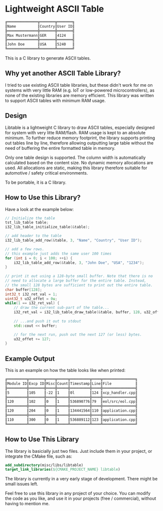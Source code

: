 # Lightweight ASCII Table

```bash
╔══════════════╦═══════╦═══════╗
║Name          ║Country║User ID║
╠══════════════╬═══════╬═══════╣
║Max Mustermann║GER    ║4124   ║
╠══════════════╬═══════╬═══════╣
║John Doe      ║USA    ║5240   ║
╚══════════════╩═══════╩═══════╝
```
This is a C library to generate ASCII tables.

## Why yet another ASCII Table Library?
I tried to use existing ASCII table libraries, but these didn't work for me on systems with very little RAM (e.g. IoT or low-powered microcontrollers), as none of the existing libraries are memory efficient. This library was written to support ASCII tables with minimum RAM usage.

## Design
Libtable is a lightweight C library to draw ASCII tables, especially designed for system with very litte RAM/flash. RAM usage is kept to an absolute minimum.
To further reduce memory footprint, the library supports printing out tables line by line, therefore allowing outputting large table without the need of buffering the entire formatted table in memory.

Only one table design is supported. The column width is automatically calculated based on the content size.
No dynamic memory allocations are used. All allocations are static, making this library therefore suitable for automotive / safety critical environments.

To be portable, it is a C library.

## How to Use this Library?

Have a look at the example below:
```cpp
// Initialize the table
tst_lib_table table;
i32_lib_table_initialize_table(&table);

// add header to the table
i32_lib_table_add_row(&table, 3, "Name", "Country", "User ID");

// add a few rows.
// this example just adds the same user 100 times
for (int i = 0; i < 100; ++i) {
    i32_lib_table_add_row(&table, 3, "John Doe", "USA", "1234");
}
  
// print it out using a 128-byte small buffer. Note that there is no
// need to allocate a large buffer for the entire table. Instead,
// the small 128 bytes are sufficient to print out the entire table.
char buffer[128];
int32_t i32_ret_val = 1;
uint32_t u32_offet = 0u;
while(1 == i32_ret_val) {
    // draw the current sub-part of the table...
    i32_ret_val = i32_lib_table_draw_table(&table, buffer, 128, u32_offet);
    
    // ...and push it out to stdout
    std::cout << buffer;

    // for the next run, push out the next 127 (or less) bytes.
    u32_offet += 127;
}
```

## Example Output

This is an example on how the table looks like when printed:
```bash
╔═════════╦═══════╦════╦═════╦═════════╦════╦═══════════════╗
║Module ID║Excp ID║Misc║Count║Timestamp║Line║File           ║
╠═════════╬═══════╬════╬═════╬═════════╬════╬═══════════════╣
║5        ║105    ║-22 ║1    ║0l       ║124 ║xcp_handler.cpp║
╠═════════╬═══════╬════╬═════╬═════════╬════╬═══════════════╣
║120      ║102    ║0   ║1    ║536890776║79  ║eol/src/eol.cpp║
╠═════════╬═══════╬════╬═════╬═════════╬════╬═══════════════╣
║120      ║204    ║0   ║1    ║134441564║110 ║application.cpp║
╠═════════╬═══════╬════╬═════╬═════════╬════╬═══════════════╣
║110      ║300    ║0   ║1    ║536889112║123 ║application.cpp║
╚═════════╩═══════╩════╩═════╩═════════╩════╩═══════════════╝
```

## How to Use This Library
The library is basicially just two files. Just include them in your project, or integrate the CMake file, such as:
```cmake
add_subdirectory(misc/libs/libtable)
target_link_libraries(${CMAKE_PROJECT_NAME} libtable)
```

The library is currently in a very early stage of development. There might be small issues left.

Feel free to use this library in any project of your choice. You can modify the code as you like, and use it in your projects (free / commercial), without having to mention me.
